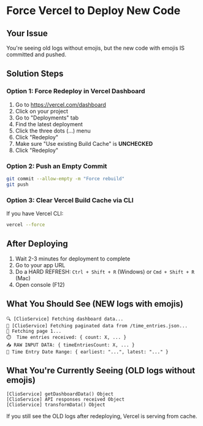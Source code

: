# Force Vercel to Deploy New Code

## Your Issue
You're seeing old logs without emojis, but the new code with emojis IS committed and pushed.

## Solution Steps

### Option 1: Force Redeploy in Vercel Dashboard
1. Go to https://vercel.com/dashboard
2. Click on your project
3. Go to "Deployments" tab
4. Find the latest deployment
5. Click the three dots (...) menu
6. Click "Redeploy"
7. Make sure "Use existing Build Cache" is **UNCHECKED**
8. Click "Redeploy"

### Option 2: Push an Empty Commit
```bash
git commit --allow-empty -m "Force rebuild"
git push
```

### Option 3: Clear Vercel Build Cache via CLI
If you have Vercel CLI:
```bash
vercel --force
```

## After Deploying

1. Wait 2-3 minutes for deployment to complete
2. Go to your app URL
3. Do a HARD REFRESH: `Ctrl + Shift + R` (Windows) or `Cmd + Shift + R` (Mac)
4. Open console (F12)

## What You Should See (NEW logs with emojis)
```
🔍 [ClioService] Fetching dashboard data...
📄 [ClioService] Fetching paginated data from /time_entries.json...
📄 Fetching page 1...
⏱️  Time entries received: { count: X, ... }
📥 RAW INPUT DATA: { timeEntriesCount: X, ... }
📅 Time Entry Date Range: { earliest: "...", latest: "..." }
```

## What You're Currently Seeing (OLD logs without emojis)
```
[ClioService] getDashboardData() Object
[ClioService] API responses received Object
[ClioService] transformData() Object
```

If you still see the OLD logs after redeploying, Vercel is serving from cache.
